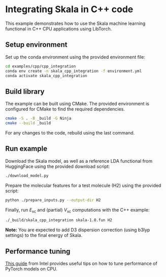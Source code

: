 # Integrating Skala in C++ code

This example demonstrates how to use the Skala machine learning functional in C++ CPU applications using LibTorch.

## Setup environment

Set up the conda environment using the provided environment file:

```bash
cd examples/cpp/cpp_integration
conda env create -n skala_cpp_integration -f environment.yml
conda activate skala_cpp_integration
```

## Build library

The example can be built using CMake.
The provided environment is configured for CMake to find the required dependencies.

```bash
cmake -S . -B _build -G Ninja
cmake --build _build
```

For any changes to the code, rebuild using the last command.

## Run example

Download the Skala model, as well as a reference LDA functional from HuggingFace
using the provided download script:

```bash
./download_model.py
```

Prepare the molecular features for a test molecule (H2) using the provided script:

```bash
python ./prepare_inputs.py --output-dir H2
```

Finally, run $E_\text{xc}$ and (partial) $V_\text{xc}$ computations with the C++ example:

```bash
./_build/skala_cpp_integration skala-1.0.fun H2
```

**Note:** You are expected to add D3 dispersion correction (using b3lyp settings) to the final energy of Skala.

## Performance tuning

[This guide](https://intel.github.io/intel-extension-for-pytorch/cpu/latest/tutorials/performance_tuning/tuning_guide.html) from Intel provides useful tips on how to tune performance of PyTorch models on CPU.
